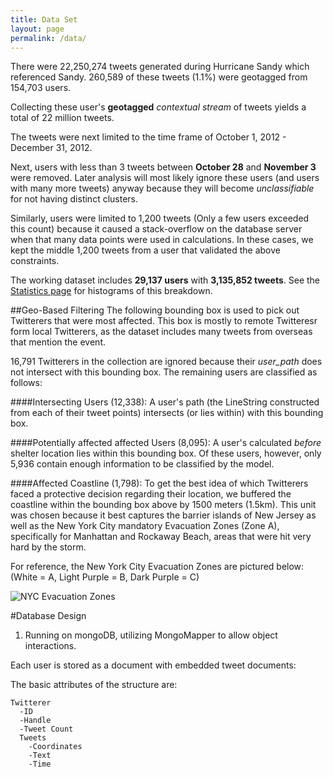 ```yaml
---
title: Data Set
layout: page
permalink: /data/
---
```


There were 22,250,274 tweets generated during Hurricane Sandy which referenced Sandy.  260,589 of these tweets (1.1%) were geotagged from 154,703 users.

Collecting these user's **geotagged** _contextual stream_ of tweets yields a total of 22 million tweets.

The tweets were next limited to the time frame of October 1, 2012 - December 31, 2012.

Next, users with less than 3 tweets between **October 28** and **November 3** were removed.  Later analysis will most likely ignore these users (and users with many more tweets) anyway because they will become _unclassifiable_ for not having distinct clusters.

Similarly, users were limited to 1,200 tweets (Only a few users exceeded this count) because it caused a stack-overflow on the database server when that many data points were used in calculations.  In these cases, we kept the middle 1,200 tweets from a user that validated the above constraints. 

The working dataset includes **29,137 users** with **3,135,852 tweets**.  See the [Statistics page]({{site.baseurl}}/Statistics) for histograms of this breakdown.


##Geo-Based Filtering
The following bounding box is used to pick out Twitterers that were most affected.  This box is mostly to remote Twitteresr form local Twitterers, as the dataset includes many tweets from overseas that mention the event.
<script alt="NCAR Bounding Box" src="https://gist.github.com/582f9f1033eb5f490609.js"></script>

16,791 Twitterers in the collection are ignored because their _user_path_ does not intersect with this bounding box.  The remaining users are classified as follows:

####Intersecting Users (12,338):
A user's path (the LineString constructed from each of their tweet points) intersects (or lies within) with this bounding box.

####Potentially affected affected Users (8,095):
A user's calculated _before_ shelter location lies within this bounding box.  Of these users, however, only 5,936 contain enough information to be classified by the model.

####Affected Coastline (1,798):
To get the best idea of which Twitterers faced a protective decision regarding their location, we buffered the coastline within the bounding box above by 1500 meters (1.5km).  This unit was chosen because it best captures the barrier islands of New Jersey as well as the New York City mandatory Evacuation Zones (Zone A), specifically for Manhattan and Rockaway Beach, areas that were hit very hard by the storm.
<script src="https://gist.github.com/jenningsanderson/31b08d9c3d3d8a998e63.js"></script>

For reference, the New York City Evacuation Zones are pictured below: (White = A, Light Purple = B, Dark Purple = C)

![NYC Evacuation Zones]({{site.baseurl}}/img_exports/NYC_evacuation_zones.png)


#Database Design

1. Running on mongoDB, utilizing MongoMapper to allow object interactions.

Each user is stored as a document with embedded tweet documents:

The basic attributes of the structure are:

	Twitterer
      -ID
      -Handle
      -Tweet Count
      Tweets
        -Coordinates
        -Text
        -Time